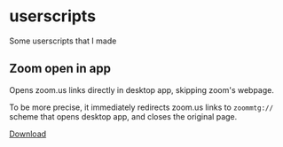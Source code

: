 # userscripts
Some userscripts that I made

## Zoom open in app

Opens zoom.us links directly in desktop app, skipping zoom's webpage.

To be more precise, it immediately redirects zoom.us links to `zoommtg://` scheme that opens desktop app, and closes the original page.

[Download](https://github.com/Loskir/userscripts/raw/main/zoom-open-in-app.user.js)


